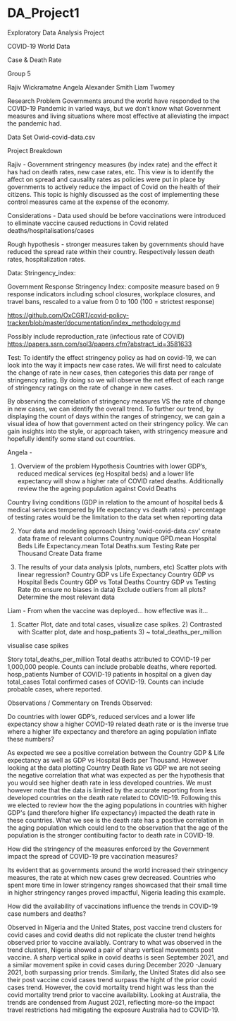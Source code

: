# DA_Project1
Exploratory Data Analysis Project 

COVID-19 World Data

Case & Death Rate

Group 5

Rajiv Wickramatne
Angela Alexander Smith
Liam Twomey      


Research Problem 
Governments around the world have responded to the COVID-19 Pandemic in varied ways, but we don’t know what Government measures and living situations where most effective at alleviating the impact the pandemic had. 

Data Set 
Owid-covid-data.csv

Project Breakdown 

Rajiv - Government stringency measures (by index rate) and the effect it has had on death rates, new case rates, etc. This view is to identify the affect on spread and causality rates as policies were put in place by governments to actively reduce the impact of Covid on the health of their citizens. This topic is highly discussed as the cost of implementing these control measures came at the expense of the economy. 

Considerations - Data used should be before vaccinations were introduced to eliminate vaccine caused reductions in Covid related deaths/hospitalisations/cases

Rough hypothesis - stronger measures taken by governments should have reduced the spread rate within their country. Respectively lessen death rates, hospitalization rates.

Data:
Stringency_index:

Government Response Stringency Index: composite measure based on 9 response indicators including school closures, workplace closures, and travel bans, rescaled to a value from 0 to 100 (100 = strictest response)
	
https://github.com/OxCGRT/covid-policy-tracker/blob/master/documentation/index_methodology.md

Possibly include reproduction_rate (infectious rate of COVID)
https://papers.ssrn.com/sol3/papers.cfm?abstract_id=3581633

Test:
To identify the effect stringency policy as had on covid-19, we can look into the way it impacts new case rates. We will first need to calculate the change of rate in new cases, then categories this data per range of stringency rating. 
By doing so we will observe the net effect of each range of stringency ratings on the rate of change in new cases. 

By observing the correlation of stringency measures VS the rate of change in new cases, we can identify the overall trend. To further our trend, by displaying the count of days within the ranges of stringency, we can gain a visual idea of how that government acted on their stringency policy. We can gain insights into the style, or approach taken, with stringency measure and hopefully identify some stand out countries.



Angela -
1) Overview of the problem
Hypothesis
Countries with lower GDP’s, reduced medical services (eg Hospital beds) and a lower life expectancy will show a higher rate of COVID rated deaths. Additionally review the the ageing population against Covid Deaths

Country living conditions (GDP in relation to the amount of hospital beds & medical services 
tempered by life expectancy vs death rates) - percentage of testing rates would be the limitation to the data set when reporting data

2) Your data and modeling approach
Using 'owid-covid-data.csv' create data frame of relevant columns
Country.nunique 
GPD.mean
Hospital Beds
Life Expectancy.mean
Total Deaths.sum
Testing Rate per Thousand
Create Data frame



3) The results of your data analysis (plots, numbers, etc)
Scatter plots with linear regression?
Country GDP vs Life Expectancy
Country GDP vs Hospital Beds 
Country GDP vs Total Deaths
Country GDP vs Testing Rate (to ensure no biases in data)
Exclude outliers from all plots?
Determine the most relevant data


Liam - From when the vaccine was deployed… how effective was it… 
1) Scatter Plot, date and total cases, visualize case spikes. 2) Contrasted with Scatter plot, date and hosp_patients 3) ~ total_deaths_per_million

visualise case spikes

Story 
total_deaths_per_million
Total deaths attributed to COVID-19 per 1,000,000 people. Counts can include probable deaths, where reported.
hosp_patients
Number of COVID-19 patients in hospital on a given day
total_cases
Total confirmed cases of COVID-19. Counts can include probable cases, where reported.

Observations / Commentary on Trends Observed:

Do countries with lower GDP’s, reduced services and a lower life expectancy show a higher COVID-19 related death rate or is the inverse true where a higher life expectancy and therefore an aging population inflate these numbers?

As expected we see a positive correlation between the Country GDP & Life expectancy as well as GDP vs Hospital Beds per Thousand. However looking at the data plotting Country Death Rate vs GDP we are not seeing the negative correlation that what was expected as per the hypothesis that you would see higher death rate in less developed countries. We must however note that the data is limited by the accurate reporting from less developed countries on the death rate related to COVID-19. Following this we elected to review how the the aging populations in countries with higher GDP's (and therefore higher life expectancy) impacted the death rate in these countries. What we see is the death rate has a positive correlation in the aging population which could lend to the observation that the age of the population is the stronger contibuiting factor to death rate in COVID-19. 

How did the stringency of the measures enforced by the Government impact the spread of COVID-19 pre vaccination measures?

Its evident that as governments around the world increased their stringency measures, the rate at which new cases grew decreased. Countries who spent more time in lower stringency ranges showcased that their small time in higher stringency ranges proved impactful, Nigeria leading this example.

How did the availability of vaccinations influence the trends in COVID-19 case numbers and deaths?

Observed in Nigeria and the United States, post vaccine trend clusters for covid cases and covid deaths did not replicate the cluster trend heights observed prior to vaccine availably.
Contrary to what was observed in the trend clusters, Nigeria showed a pair of sharp vertical movements post vaccine.  A sharp vertical spike in covid deaths is seen September 2021, and a similar movement spike in covid cases during December 2020 -January 2021,  both surpassing prior trends.
Similarly, the United States did also see their post vaccine covid cases trend surpass the hight of the prior covid cases trend. However, the covid mortality trend hight was less than the covid mortality trend prior to vaccine availability.
Looking at Australia, the trends are condensed from August 2021, reflecting more-so the impact travel restrictions had mitigating the exposure Australia had to COVID-19.

















